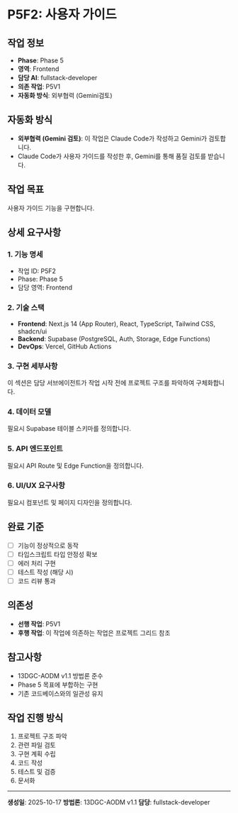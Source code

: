 # P5F2: 사용자 가이드

## 작업 정보
- **Phase**: Phase 5
- **영역**: Frontend
- **담당 AI**: fullstack-developer
- **의존 작업**: P5V1
- **자동화 방식**: 외부협력 (Gemini검토)


## 자동화 방식
- **외부협력 (Gemini 검토)**: 이 작업은 Claude Code가 작성하고 Gemini가 검토합니다.
- Claude Code가 사용자 가이드를 작성한 후, Gemini를 통해 품질 검토를 받습니다.


## 작업 목표
사용자 가이드 기능을 구현합니다.

## 상세 요구사항

### 1. 기능 명세
- 작업 ID: P5F2
- Phase: Phase 5
- 담당 영역: Frontend

### 2. 기술 스택
- **Frontend**: Next.js 14 (App Router), React, TypeScript, Tailwind CSS, shadcn/ui
- **Backend**: Supabase (PostgreSQL, Auth, Storage, Edge Functions)
- **DevOps**: Vercel, GitHub Actions

### 3. 구현 세부사항
이 섹션은 담당 서브에이전트가 작업 시작 전에 프로젝트 구조를 파악하여 구체화합니다.

### 4. 데이터 모델
필요시 Supabase 테이블 스키마를 정의합니다.

### 5. API 엔드포인트
필요시 API Route 및 Edge Function을 정의합니다.

### 6. UI/UX 요구사항
필요시 컴포넌트 및 페이지 디자인을 정의합니다.

## 완료 기준
- [ ] 기능이 정상적으로 동작
- [ ] 타입스크립트 타입 안정성 확보
- [ ] 에러 처리 구현
- [ ] 테스트 작성 (해당 시)
- [ ] 코드 리뷰 통과

## 의존성
- **선행 작업**: P5V1
- **후행 작업**: 이 작업에 의존하는 작업은 프로젝트 그리드 참조

## 참고사항
- 13DGC-AODM v1.1 방법론 준수
- Phase 5 목표에 부합하는 구현
- 기존 코드베이스와의 일관성 유지

## 작업 진행 방식
1. 프로젝트 구조 파악
2. 관련 파일 검토
3. 구현 계획 수립
4. 코드 작성
5. 테스트 및 검증
6. 문서화

---
**생성일**: 2025-10-17
**방법론**: 13DGC-AODM v1.1
**담당**: fullstack-developer
